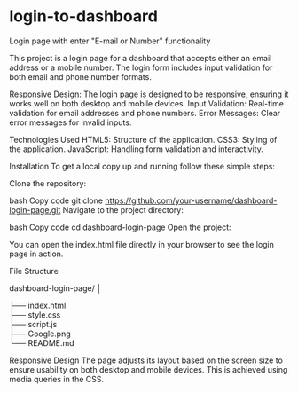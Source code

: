 # login-to-dashboard
 
Login page with enter "E-mail or Number" functionality


This project is a login page for a dashboard that accepts either an email address or a mobile number. The login form includes input validation for both email and phone number formats.

Responsive Design: The login page is designed to be responsive, ensuring it works well on both desktop and mobile devices.
Input Validation: Real-time validation for email addresses and phone numbers.
Error Messages: Clear error messages for invalid inputs.

Technologies Used
HTML5: Structure of the application.
CSS3: Styling of the application.
JavaScript: Handling form validation and interactivity.

Installation
To get a local copy up and running follow these simple steps:

Clone the repository:

bash
Copy code
git clone https://github.com/your-username/dashboard-login-page.git
Navigate to the project directory:

bash
Copy code
cd dashboard-login-page
Open the project:

You can open the index.html file directly in your browser to see the login page in action.

File Structure

dashboard-login-page/
│

├── index.html        
├── style.css         
├── script.js           
├── Google.png         
└── README.md       

Responsive Design
The page adjusts its layout based on the screen size to ensure usability on both desktop and mobile devices. This is achieved using media queries in the CSS.
